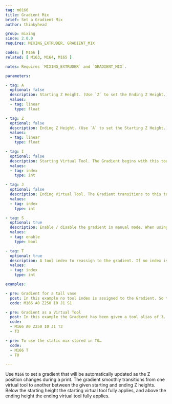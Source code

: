 ```yaml
---
tag: m0166
title: Gradient Mix
brief: Set a Gradient Mix
author: thinkyhead

group: mixing
since: 2.0.0
requires: MIXING_EXTRUDER, GRADIENT_MIX

codes: [ M166 ]
related: [ M163, M164, M165 ]

notes: Requires `MIXING_EXTRUDER` and `GRADIENT_MIX`.

parameters:

- tag: A
  optional: false
  description: Starting Z Height. (Use `Z` to set the Ending Z Height.)
  values:
  - tag: linear
    type: float

- tag: Z
  optional: false
  description: Ending Z Height. (Use `A` to set the Starting Z Height.)
  values:
  - tag: linear
    type: float

- tag: I
  optional: false
  description: Starting Virtual Tool. The Gradient begins with this tool-mix. Below the Starting Z Height the Starting Virtual Tool fully applies.
  values:
  - tag: index
    type: int

- tag: J
  optional: false
  description: Ending Virtual Tool. The Gradient transitions to this tool-mix as Z approaches the Ending Z Height. Above the Ending Z Height the Ending Virtual Tool fully applies.
  values:
  - tag: index
    type: int

- tag: S
  optional: true
  description: Enable / disable the gradient in manual mode. When using the tool index alias, tool-change commands determine whether or not the gradient is enabled.
  values:
  - tag: enable
    type: bool

- tag: T
  optional: true
  description: A tool index to reassign to the gradient. If no index is given, cancel the tool assignment.
  values:
  - tag: index
    type: int

examples:

- pre: Gradient for a tall vase
  post: In this example no tool index is assigned to the Gradient. So the Gradient is enabled using `M166 S1` and disabled with `M166 S0`.
  code: M166 A0 Z250 I0 J1 S1

- pre: Gradient as a Virtual Tool
  post: In this example the Gradient has been given a tool alias of 3. So the Gradient is selected with `T3`, and all other `Tn` commands will select a static mix.
  code:
  - M166 A0 Z250 I0 J1 T3
  - T3

- pre: To use the static mix stored in T0…
  code:
  - M166 T
  - T0

---
```


Use `M166` to set a gradient that will be automatically updated as the Z position changes during a print. The gradient smoothly transitions from one virtual tool to another between the given starting and ending Z heights. Below the starting height the starting virtual tool fully applies, and above the ending height the ending virtual tool fully applies.
